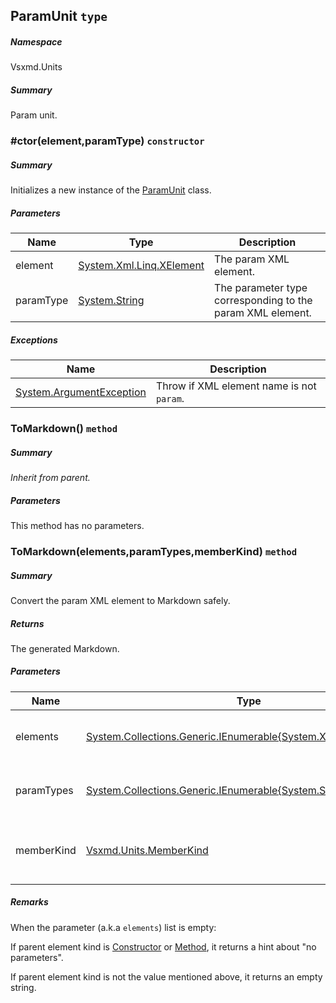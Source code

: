 <a name='T-Vsxmd-Units-ParamUnit'></a>
## ParamUnit `type`

##### Namespace

Vsxmd.Units

##### Summary

Param unit.

<a name='M-Vsxmd-Units-ParamUnit-#ctor-System-Xml-Linq-XElement,System-String-'></a>
### #ctor(element,paramType) `constructor`

##### Summary

Initializes a new instance of the [ParamUnit](/Vsxmd-Units/Vsxmd-Units-ParamUnit.md/#T-Vsxmd-Units-ParamUnit) class.

##### Parameters

| Name | Type | Description |
| ---- | ---- | ----------- |
| element | [System.Xml.Linq.XElement](http://msdn.microsoft.com/query/dev14.query?appId=Dev14IDEF1&l=EN-US&k=k:System.Xml.Linq.XElement) | The param XML element. |
| paramType | [System.String](http://msdn.microsoft.com/query/dev14.query?appId=Dev14IDEF1&l=EN-US&k=k:System.String) | The parameter type corresponding to the param XML element. |

##### Exceptions

| Name | Description |
| ---- | ----------- |
| [System.ArgumentException](http://msdn.microsoft.com/query/dev14.query?appId=Dev14IDEF1&l=EN-US&k=k:System.ArgumentException) | Throw if XML element name is not `param`. |

<a name='M-Vsxmd-Units-ParamUnit-ToMarkdown'></a>
### ToMarkdown() `method`

##### Summary

*Inherit from parent.*

##### Parameters

This method has no parameters.

<a name='M-Vsxmd-Units-ParamUnit-ToMarkdown-System-Collections-Generic-IEnumerable{System-Xml-Linq-XElement},System-Collections-Generic-IEnumerable{System-String},Vsxmd-Units-MemberKind-'></a>
### ToMarkdown(elements,paramTypes,memberKind) `method`

##### Summary

Convert the param XML element to Markdown safely.

##### Returns

The generated Markdown.

##### Parameters

| Name | Type | Description |
| ---- | ---- | ----------- |
| elements | [System.Collections.Generic.IEnumerable{System.Xml.Linq.XElement}](http://msdn.microsoft.com/query/dev14.query?appId=Dev14IDEF1&l=EN-US&k=k:System.Collections.Generic.IEnumerable) | The param XML element list. |
| paramTypes | [System.Collections.Generic.IEnumerable{System.String}](http://msdn.microsoft.com/query/dev14.query?appId=Dev14IDEF1&l=EN-US&k=k:System.Collections.Generic.IEnumerable) | The paramater type names. |
| memberKind | [Vsxmd.Units.MemberKind](/Vsxmd-Units/Vsxmd-Units-MemberKind.md/#T-Vsxmd-Units-MemberKind) | The member kind of the parent element. |

##### Remarks

When the parameter (a.k.a `elements`) list is empty:

If parent element kind is [Constructor](/Vsxmd-Units/Vsxmd-Units-MemberKind.md/#F-Vsxmd-Units-MemberKind-Constructor) or [Method](/Vsxmd-Units/Vsxmd-Units-MemberKind.md/#F-Vsxmd-Units-MemberKind-Method), it returns a hint about "no parameters".

If parent element kind is not the value mentioned above, it returns an empty string.
